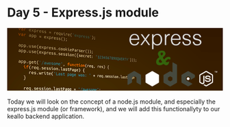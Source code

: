 # Day 5 - Express.js module
<img src="/img/expressjs-1.png" >     

Today we will look on the concept of a node.js module, and especially the express.js module (or framework), and we will add this functionallyty to our keallo backend application.




